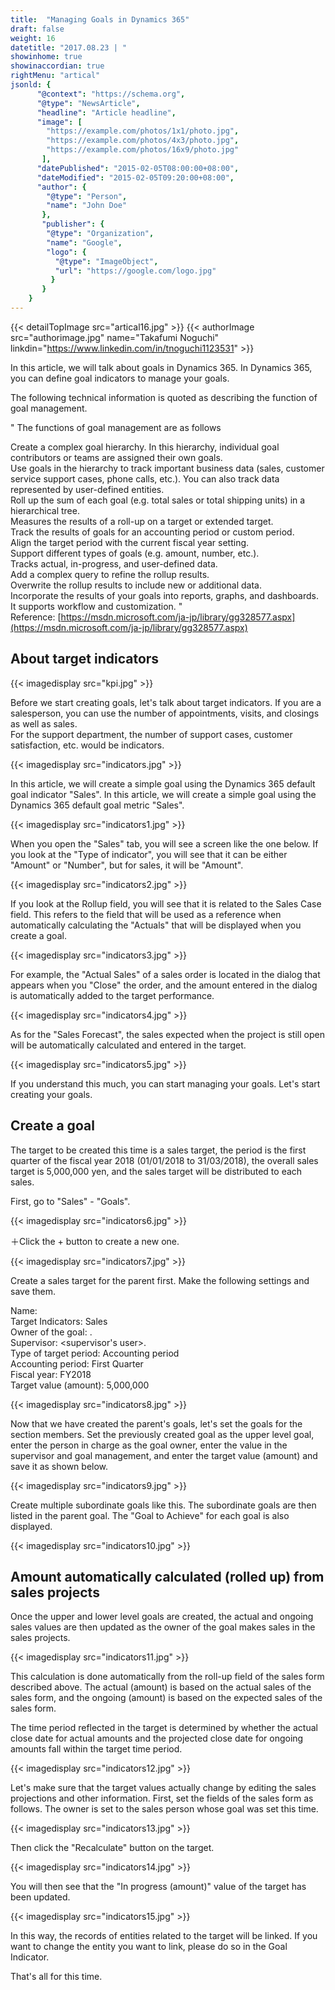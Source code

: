 ```yaml
---
title:  "Managing Goals in Dynamics 365"
draft: false
weight: 16
datetitle: "2017.08.23 | "
showinhome: true
showinaccordian: true
rightMenu: "artical"
jsonld: {
      "@context": "https://schema.org",
      "@type": "NewsArticle",
      "headline": "Article headline",
      "image": [
        "https://example.com/photos/1x1/photo.jpg",
        "https://example.com/photos/4x3/photo.jpg",
        "https://example.com/photos/16x9/photo.jpg"
       ],
      "datePublished": "2015-02-05T08:00:00+08:00",
      "dateModified": "2015-02-05T09:20:00+08:00",
      "author": {
        "@type": "Person",
        "name": "John Doe"
       },
       "publisher": {
        "@type": "Organization",
        "name": "Google",
        "logo": {
          "@type": "ImageObject",
          "url": "https://google.com/logo.jpg"
         }
       }
    }
---
```

{{< detailTopImage src="artical16.jpg" >}}
{{< authorImage src="authorimage.jpg" name="Takafumi Noguchi" linkdin="https://www.linkedin.com/in/tnoguchi1123531" >}}
<!-- Intro  -->
In this article, we will talk about goals in Dynamics 365. In Dynamics 365, you can define goal indicators to manage your goals.

The following technical information is quoted as describing the function of goal management.

<!-- QuateBox -->
" The functions of goal management are as follows

Create a complex goal hierarchy. In this hierarchy, individual goal contributors or teams are assigned their own goals.    
Use goals in the hierarchy to track important business data (sales, customer service support cases, phone calls, etc.). You can also track data represented by user-defined entities.     
Roll up the sum of each goal (e.g. total sales or total shipping units) in a hierarchical tree.    
Measures the results of a roll-up on a target or extended target.    
Track the results of goals for an accounting period or custom period.   
Align the target period with the current fiscal year setting.    
Support different types of goals (e.g. amount, number, etc.).   
Tracks actual, in-progress, and user-defined data.    
Add a complex query to refine the rollup results.     
Overwrite the rollup results to include new or additional data.    
Incorporate the results of your goals into reports, graphs, and dashboards.    
It supports workflow and customization. "    
Reference: [https://msdn.microsoft.com/ja-jp/library/gg328577.aspx](https://msdn.microsoft.com/ja-jp/library/gg328577.aspx)


## About target indicators
<!-- Image= kpi.jpg -->
{{< imagedisplay src="kpi.jpg" >}}

Before we start creating goals, let's talk about target indicators. If you are a salesperson, you can use the number of appointments, visits, and closings as well as sales.     
For the support department, the number of support cases, customer satisfaction, etc. would be indicators.
<!-- Image= indicators.jpg -->
{{< imagedisplay src="indicators.jpg" >}}

In this article, we will create a simple goal using the Dynamics 365 default goal indicator "Sales". In this article, we will create a simple goal using the Dynamics 365 default goal metric "Sales".
<!-- Image= indicators1.jpg -->
{{< imagedisplay src="indicators1.jpg" >}}

When you open the "Sales" tab, you will see a screen like the one below. If you look at the "Type of indicator", you will see that it can be either "Amount" or "Number", but for sales, it will be "Amount".
<!-- Image= indicators2.jpg -->
{{< imagedisplay src="indicators2.jpg" >}}

If you look at the Rollup field, you will see that it is related to the Sales Case field. This refers to the field that will be used as a reference when automatically calculating the "Actuals" that will be displayed when you create a goal.
<!-- Image= indicators3.jpg -->
{{< imagedisplay src="indicators3.jpg" >}}

For example, the "Actual Sales" of a sales order is located in the dialog that appears when you "Close" the order, and the amount entered in the dialog is automatically added to the target performance.
<!-- Image= indicators4.jpg -->
{{< imagedisplay src="indicators4.jpg" >}}

As for the "Sales Forecast", the sales expected when the project is still open will be automatically calculated and entered in the target.
<!-- Image= indicators5.jpg -->
{{< imagedisplay src="indicators5.jpg" >}}

If you understand this much, you can start managing your goals. Let's start creating your goals.

## Create a goal
The target to be created this time is a sales target, the period is the first quarter of the fiscal year 2018 (01/01/2018 to 31/03/2018), the overall sales target is 5,000,000 yen, and the sales target will be distributed to each sales.

First, go to "Sales" - "Goals".
<!-- Image= indicators6.jpg -->
{{< imagedisplay src="indicators6.jpg" >}}

＋Click the + button to create a new one.
<!-- Image= indicators7.jpg -->
{{< imagedisplay src="indicators7.jpg" >}}

Create a sales target for the parent first. Make the following settings and save them.    

Name: <optional>    
Target Indicators: Sales     
Owner of the goal: <user who manages the parent goal>.     
Supervisor: <supervisor's user>.      
Type of target period: Accounting period     
Accounting period: First Quarter   
Fiscal year: FY2018      
Target value (amount): 5,000,000      
<!-- Image= indicators8.jpg -->
{{< imagedisplay src="indicators8.jpg" >}}

Now that we have created the parent's goals, let's set the goals for the section members. Set the previously created goal as the upper level goal, enter the person in charge as the goal owner, enter the value in the supervisor and goal management, and enter the target value (amount) and save it as shown below.
<!-- Image= indicators9.jpg -->
{{< imagedisplay src="indicators9.jpg" >}}

Create multiple subordinate goals like this. The subordinate goals are then listed in the parent goal. The "Goal to Achieve" for each goal is also displayed.
<!-- Image= indicators10.jpg -->
{{< imagedisplay src="indicators10.jpg" >}}

## Amount automatically calculated (rolled up) from sales projects
Once the upper and lower level goals are created, the actual and ongoing sales values are then updated as the owner of the goal makes sales in the sales projects.
<!-- Image= indicators11.jpg -->
{{< imagedisplay src="indicators11.jpg" >}}

This calculation is done automatically from the roll-up field of the sales form described above. The actual (amount) is based on the actual sales of the sales form, and the ongoing (amount) is based on the expected sales of the sales form.

The time period reflected in the target is determined by whether the actual close date for actual amounts and the projected close date for ongoing amounts fall within the target time period.
<!-- Image= indicators12.jpg -->
{{< imagedisplay src="indicators12.jpg" >}}

Let's make sure that the target values actually change by editing the sales projections and other information. First, set the fields of the sales form as follows. The owner is set to the sales person whose goal was set this time.
<!-- Image= indicators13.jpg -->
{{< imagedisplay src="indicators13.jpg" >}}

Then click the "Recalculate" button on the target.
<!-- Image= indicators14.jpg -->
{{< imagedisplay src="indicators14.jpg" >}}

You will then see that the "In progress (amount)" value of the target has been updated.
<!-- Image= indicators15.jpg -->
{{< imagedisplay src="indicators15.jpg" >}}

In this way, the records of entities related to the target will be linked. If you want to change the entity you want to link, please do so in the Goal Indicator.

That's all for this time.